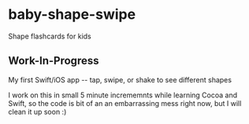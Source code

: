 # baby-shape-swipe
Shape flashcards for kids

## Work-In-Progress

My first Swift/iOS app -- tap, swipe, or shake to see different shapes

I work on this in small 5 minute incrememnts while learning Cocoa and Swift, so the code is bit of an an embarrassing mess right now, but I will clean it up soon :)

